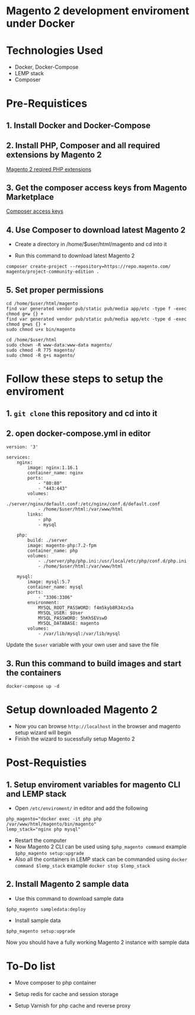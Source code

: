 # Magento 2 development enviroment under Docker

# Technologies Used
- Docker, Docker-Compose
- LEMP stack
- Composer

# Pre-Requistices

## 1. Install Docker and Docker-Compose

## 2. Install PHP, Composer and all required extensions by Magento 2

[Magento 2 reqired PHP extensions](https://devdocs.magento.com/guides/v2.3/install-gde/system-requirements-tech.html#required-php-extensions)

## 3. Get the composer access keys from Magento Marketplace

[Composer access keys](https://devdocs.magento.com/guides/v2.3/install-gde/prereq/connect-auth.html)

## 4. Use Composer to download latest Magento 2

- Create a directory in /home/$user/html/magento and cd into it

- Run this command to download latest Magento 2 
```
composer create-project --repository=https://repo.magento.com/ magento/project-community-edition .

```

## 5. Set proper permissions

```
cd /home/$user/html/magento
find var generated vendor pub/static pub/media app/etc -type f -exec chmod g+w {} +
find var generated vendor pub/static pub/media app/etc -type d -exec chmod g+ws {} +
sudo chmod u+x bin/magento
```

```
cd /home/$user/html
sudo chown -R www-data:www-data magento/
sudo chmod -R 775 magento/
sudo chmod -R g+s magento/
```

# Follow these steps to setup the enviroment

## 1. `git clone` this repository and cd into it

## 2. open docker-compose.yml in editor
```
version: '3'

services:
    nginx:
        image: nginx:1.16.1
        container_name: nginx
        ports:
            - "80:80"
            - "443:443"  
        volumes:
            - ./server/nginx/default.conf:/etc/nginx/conf.d/default.conf
            - /home/$user/html:/var/www/html
        links:
            - php
            - mysql
        
    php:
        build: ./server
        image: magento-php:7.2-fpm
        container_name: php
        volumes:
            - ./server/php/php.ini:/usr/local/etc/php/conf.d/php.ini
            - /home/$user/html:/var/www/html
           
    mysql:
        image: mysql:5.7
        container_name: mysql       
        ports: 
            - "3306:3306"
        environment:
            MYSQL_ROOT_PASSWORD: f4m5kyb8R34zx5a
            MYSQL_USER: $User
            MYSQL_PASSWORD: 5hKh5EVswD
            MYSQL_DATABASE: magento
        volumes:
            - /var/lib/mysql:/var/lib/mysql

```

Update the `$user` variable with your own user and save the file

## 3. Run this command to build images and start the containers
```
docker-compose up -d
```

# Setup downloaded Magento 2
- Now you can browse `http://localhost` in the browser and magento setup wizard will begin
- Finish the wizard to sucessfully setup Magento 2

# Post-Requisties

## 1. Setup enviroment variables for magento CLI and LEMP stack
- Open `/etc/enviroment/` in editor and add the following
```
php_magento="docker exec -it php php /var/www/html/magento/bin/magento"
lemp_stack="nginx php mysql"
```
- Restart the computer
- Now Magento 2 CLI can be used using `$php_magento command` example `$php_magento setup:upgrade`
- Also all the containers in LEMP stack can be commanded using `docker command $lemp_stack` example `docker stop $lemp_stack`

## 2. Install Magento 2 sample data

- Use this command to download sample data
```
$php_magento sampledata:deploy
```
- Install sample data
```
$php_magento setup:upgrade
```
Now you should have a fully working Magento 2 instance with sample data

# To-Do list
- Move composer to php container

- Setup redis for cache and session storage

- Setup Varnish for php cache and reverse proxy